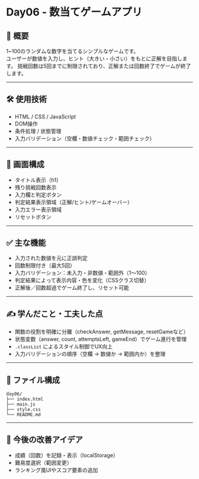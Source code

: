 # Day06 - 数当てゲームアプリ

## 🎯 概要

1~100のランダムな数字を当てるシンプルなゲームです。<br>
ユーザーが数値を入力し、ヒント（大きい・小さい）をもとに正解を目指します。
挑戦回数は5回までに制限されており、正解または回数終了でゲームが終了します。

---

## 🛠 使用技術

- HTML / CSS / JavaScript
- DOM操作
- 条件処理 / 状態管理
- 入力バリデーション（空欄・数値チェック・範囲チェック）

---

## 📸 画面構成

- タイトル表示（h1）
- 残り挑戦回数表示
- 入力欄と判定ボタン
- 判定結果表示領域（正解/ヒント/ゲームオーバー）
- 入力エラー表示領域
- リセットボタン

---

## ✅ 主な機能

-  入力された数値を元に正誤判定
- 回数制限付き（最大5回）
- 入力バリデーション：未入力・非数値・範囲外（1〜100）
- 判定結果によって表示内容・色を変化（CSSクラス切替）
- 正解後／回数超過でゲーム終了し、リセット可能

---

## ✍ 学んだこと・工夫した点

- 関数の役割を明確に分離（checkAnswer, getMessage, resetGameなど）
- 状態変数（answer, count, attemptsLeft, gameEnd）でゲーム進行を管理
- `.classList` によるスタイル制御でUX向上
- 入力バリデーションの順序（空欄 → 数値か → 範囲内か）を整理

---

## 📂 ファイル構成

```
day06/
├── index.html
├── main.js
├── style.css
└── README.md
```

---
## 🔄 今後の改善アイデア

- 成績（回数）を記録・表示（localStorage）
- 難易度選択（範囲変更）
- ランキング風UIやスコア要素の追加
